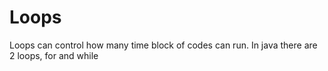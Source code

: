 # Loops

Loops can control how many time block of codes can run. In java there are 2 loops, for and while